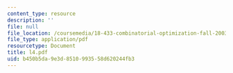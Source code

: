 ```yaml
---
content_type: resource
description: ''
file: null
file_location: /coursemedia/18-433-combinatorial-optimization-fall-2003/b450b5da9e3d8510993558d620244fb3_l4.pdf
file_type: application/pdf
resourcetype: Document
title: l4.pdf
uid: b450b5da-9e3d-8510-9935-58d620244fb3
---
```

